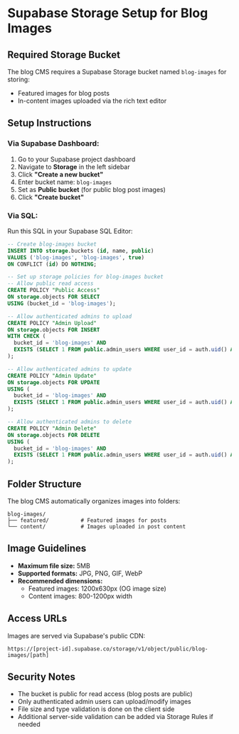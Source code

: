 # Supabase Storage Setup for Blog Images

## Required Storage Bucket

The blog CMS requires a Supabase Storage bucket named `blog-images` for storing:
- Featured images for blog posts
- In-content images uploaded via the rich text editor

## Setup Instructions

### Via Supabase Dashboard:

1. Go to your Supabase project dashboard
2. Navigate to **Storage** in the left sidebar
3. Click **"Create a new bucket"**
4. Enter bucket name: `blog-images`
5. Set as **Public bucket** (for public blog post images)
6. Click **"Create bucket"**

### Via SQL:

Run this SQL in your Supabase SQL Editor:

```sql
-- Create blog-images bucket
INSERT INTO storage.buckets (id, name, public)
VALUES ('blog-images', 'blog-images', true)
ON CONFLICT (id) DO NOTHING;

-- Set up storage policies for blog-images bucket
-- Allow public read access
CREATE POLICY "Public Access"
ON storage.objects FOR SELECT
USING (bucket_id = 'blog-images');

-- Allow authenticated admins to upload
CREATE POLICY "Admin Upload"
ON storage.objects FOR INSERT
WITH CHECK (
  bucket_id = 'blog-images' AND
  EXISTS (SELECT 1 FROM public.admin_users WHERE user_id = auth.uid() AND is_active = true)
);

-- Allow authenticated admins to update
CREATE POLICY "Admin Update"
ON storage.objects FOR UPDATE
USING (
  bucket_id = 'blog-images' AND
  EXISTS (SELECT 1 FROM public.admin_users WHERE user_id = auth.uid() AND is_active = true)
);

-- Allow authenticated admins to delete
CREATE POLICY "Admin Delete"
ON storage.objects FOR DELETE
USING (
  bucket_id = 'blog-images' AND
  EXISTS (SELECT 1 FROM public.admin_users WHERE user_id = auth.uid() AND is_active = true)
);
```

## Folder Structure

The blog CMS automatically organizes images into folders:

```
blog-images/
├── featured/          # Featured images for posts
└── content/           # Images uploaded in post content
```

## Image Guidelines

- **Maximum file size:** 5MB
- **Supported formats:** JPG, PNG, GIF, WebP
- **Recommended dimensions:**
  - Featured images: 1200x630px (OG image size)
  - Content images: 800-1200px width

## Access URLs

Images are served via Supabase's public CDN:

```
https://[project-id].supabase.co/storage/v1/object/public/blog-images/[path]
```

## Security Notes

- The bucket is public for read access (blog posts are public)
- Only authenticated admin users can upload/modify images
- File size and type validation is done on the client side
- Additional server-side validation can be added via Storage Rules if needed

